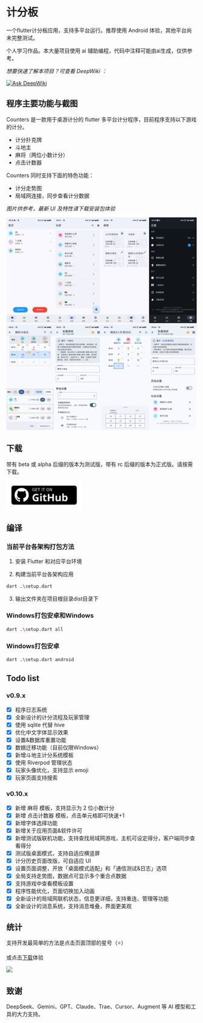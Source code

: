 # 计分板

一个flutter计分板应用，支持多平台运行。推荐使用 Android 体验，其他平台尚未完整测试。

个人学习作品。本大量项目使用 ai 辅助编程，代码中注释可能由ai生成，仅供参考。


_想要快速了解本项目？可查看 DeepWiki ：_
 
[![Ask DeepWiki](https://deepwiki.com/badge.svg)](https://deepwiki.com/youzhiran/counters)

## 程序主要功能与截图

Counters 是一款用于桌游计分的 flutter 多平台计分程序，目前程序支持以下游戏的计分。

- 计分扑克牌
- 斗地主
- 麻将（两位小数计分）
- 点击计数器

Counters 同时支持下面的特色功能：

- 计分走势图
- 局域网连接，同步查看计分数据

_图片供参考，最新 UI 及特性请下载安装包体验_

<p style="text-align: center;">
    <img alt="snapshots" src="snapshots/1.png">
    <img alt="snapshots" src="snapshots/2.png">
</p>

## 下载

带有 beta 或 alpha 后缀的版本为测试版，带有 rc 后缀的版本为正式版。请按需下载。

<a href="https://github.com/youzhiran/counters/releases"><img alt="Get it on GitHub" src="snapshots/get-it-on-github.svg" width="200px"/></a>


## 编译

### 当前平台各架构打包方法

1. 安装 Flutter 和对应平台环境

2. 构建当前平台各架构应用

  ```bash
  dart .\setup.dart
  ```

3. 输出文件夹在项目根目录dist目录下

### Windows打包安卓和Windows

  ```bash
  dart .\setup.dart all
  ```

### Windows打包安卓

  ```bash
  dart .\setup.dart android
  ```

## Todo list

### v0.9.x

- [x] 程序日志系统
- [x] 全新设计的计分流程及玩家管理
- [x] 使用 sqlite 代替 hive
- [x] 优化中文字体显示效果
- [x] 设置&数据库重置功能
- [x] 数据迁移功能（目前仅限Windows）
- [x] 新增斗地主计分系统模板
- [x] 使用 Riverpod 管理状态
- [x] 玩家头像优化，支持显示 emoji 
- [x] 玩家页面支持搜索

### v0.10.x
- [x] 新增 麻将 模板，支持显示为 2 位小数计分
- [x] 新增 点击计数器 模板，点击单元格即可快速+1
- [x] 新增字体选择功能
- [x] 新增关于应用页面&软件许可
- [x] 新增测试版联机功能，支持查找局域网游戏，主机可设定得分，客户端同步查看得分
- [x] 测试版桌面模式，支持自适应横竖屏
- [x] 计分历史页面改版，可自适应 UI
- [x] 设置页面调整，开放「桌面模式适配」和「通信测试&日志」选项
- [x] 全局支持走势图，数据点可显示多个重合点数据
- [x] 支持游戏中查看模板设置
- [x] 程序性能优化，页面切换加入动画
- [x] 全新设计的局域网联机状态，信息更详细，支持重连、管理等功能
- [x] 全新设计的消息系统，支持消息堆叠，界面更美观

## 统计

支持开发最简单的方法是点击页面顶部的星号（⭐）

或点击[下载](https://github.com/youzhiran/counters/releases/latest)体验

![](https://img.shields.io/github/downloads/youzhiran/counters/total)

## 致谢

DeepSeek、Gemini、GPT、Claude、Trae、Cursor、Augment 等 AI 模型和工具的大力支持。


